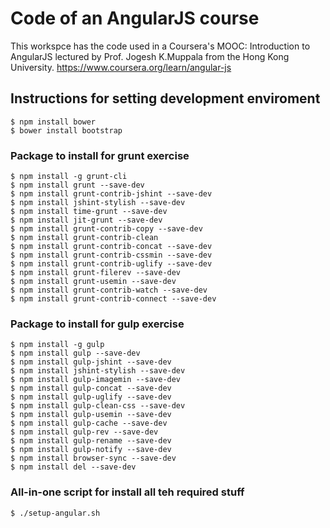 # Code of an AngularJS course
This workspce has the code used in a Coursera's MOOC: Introduction to AngularJS lectured by Prof. Jogesh K.Muppala from the Hong Kong University. 
https://www.coursera.org/learn/angular-js

## Instructions for setting development enviroment
    $ npm install bower
    $ bower install bootstrap

### Package to install for grunt exercise
    $ npm install -g grunt-cli
    $ npm install grunt --save-dev
    $ npm install grunt-contrib-jshint --save-dev
    $ npm install jshint-stylish --save-dev
    $ npm install time-grunt --save-dev
    $ npm install jit-grunt --save-dev
    $ npm install grunt-contrib-copy --save-dev 
    $ npm install grunt-contrib-clean
    $ npm install grunt-contrib-concat --save-dev
    $ npm install grunt-contrib-cssmin --save-dev
    $ npm install grunt-contrib-uglify --save-dev
    $ npm install grunt-filerev --save-dev
    $ npm install grunt-usemin --save-dev
    $ npm install grunt-contrib-watch --save-dev
    $ npm install grunt-contrib-connect --save-dev

### Package to install for gulp exercise
    $ npm install -g gulp
    $ npm install gulp --save-dev
    $ npm install gulp-jshint --save-dev
    $ npm install jshint-stylish --save-dev
    $ npm install gulp-imagemin --save-dev 
    $ npm install gulp-concat --save-dev
    $ npm install gulp-uglify --save-dev
    $ npm install gulp-clean-css --save-dev
    $ npm install gulp-usemin --save-dev
    $ npm install gulp-cache --save-dev
    $ npm install gulp-rev --save-dev
    $ npm install gulp-rename --save-dev
    $ npm install gulp-notify --save-dev
    $ npm install browser-sync --save-dev
    $ npm install del --save-dev
    
    
### All-in-one script for install all teh required stuff
    $ ./setup-angular.sh